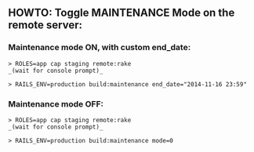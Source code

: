 ## HOWTO: Toggle MAINTENANCE Mode on the remote server:

### Maintenance mode **ON**, with custom end_date:

    > ROLES=app cap staging remote:rake
    _(wait for console prompt)_

    > RAILS_ENV=production build:maintenance end_date="2014-11-16 23:59"


### Maintenance mode **OFF**:

    > ROLES=app cap staging remote:rake
    _(wait for console prompt)_

    > RAILS_ENV=production build:maintenance mode=0
